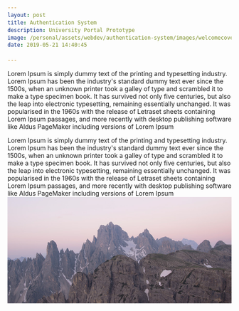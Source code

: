 ```yaml
---
layout: post
title: Authentication System
description: University Portal Prototype
image: /personal/assets/webdev/authentication-system/images/welcomecover.png
date: 2019-05-21 14:40:45

---
```


Lorem Ipsum is simply dummy text of the printing and typesetting industry. Lorem Ipsum has been the industry's standard dummy text ever since the 1500s, when an unknown printer took a galley of type and scrambled it to make a type specimen book. It has survived not only five centuries, but also the leap into electronic typesetting, remaining essentially unchanged. It was popularised in the 1960s with the release of Letraset sheets containing Lorem Ipsum passages, and more recently with desktop publishing software like Aldus PageMaker including versions of Lorem Ipsum

Lorem Ipsum is simply dummy text of the printing and typesetting industry. Lorem Ipsum has been the industry's standard dummy text ever since the 1500s, when an unknown printer took a galley of type and scrambled it to make a type specimen book. It has survived not only five centuries, but also the leap into electronic typesetting, remaining essentially unchanged. It was popularised in the 1960s with the release of Letraset sheets containing Lorem Ipsum passages, and more recently with desktop publishing software like Aldus PageMaker including versions of Lorem Ipsum
<span class="image fit"><img src="assets/images/pic03.jpg" alt="" /></span>
<div class="box alt">
	<div class="row 50% uniform">
		<div class="6u"><span class="image fit"><img src="/personal/assets/webdev/authentication-system/images/welcome.png" alt="" /></span></div>
		<div class="6u"><span class="image fit"><img src="/personal/assets/webdev/authentication-system/images/login.png" alt="" /></span></div>
		<div class="u$"><span class="image fit"><img src="/personal/assets/webdev/authentication-system/images/register.png" alt="" /></span></div>
        <div class="6u"><span class="image fit"><img src="/personal/assets/webdev/authentication-system/images/loggedin.png" alt="" /></span></div>
		<div class="6u"><span class="image fit"><img src="/personal/assets/webdev/authentication-system/images/editprofile.png" alt="" /></span></div>
	</div>
</div>